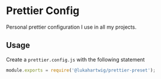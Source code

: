 # Prettier Config

Personal prettier configuration I use in all my projects.

## Usage

Create a `prettier.config.js` with the following statement

```js
module.exports = require('@lukahartwig/prettier-preset');
```
